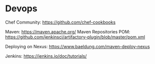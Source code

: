 # Devops

Chef Community: https://github.com/chef-cookbooks 

Maven: https://maven.apache.org/
Maven Repositories POM: https://github.com/jenkinsci/artifactory-plugin/blob/master/pom.xml

Deploying on Nexus: https://www.baeldung.com/maven-deploy-nexus

Jenkins: https://jenkins.io/doc/tutorials/


